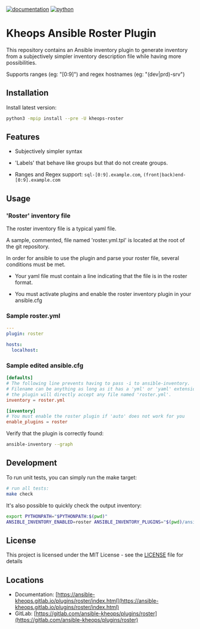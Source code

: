 [![documentation](https://img.shields.io/badge/documentation-html-informational)](https://ansible-kheops.gitlab.io/plugins/roster/index.html)
[![python](https://img.shields.io/badge/python-3.6%20%7C%203.7%20%7C%203.8-informational)](https://pypi.org/project/kheops-roster/)

# Kheops Ansible Roster Plugin

This repository contains an Ansible inventory plugin to generate inventory from a subjectively simpler inventory description file while having more possibilities.

Supports ranges (eg: "[0:9]") and regex hostnames (eg: "(dev|prd)-srv")

## Installation

Install latest version:

~~~bash
python3 -mpip install --pre -U kheops-roster
~~~

## Features

* Subjectively simpler syntax

* 'Labels' that behave like groups but that do not create groups.

* Ranges and Regex support: `sql-[0:9].example.com`, `(front|back)end-[0:9].example.com`

## Usage

### 'Roster' inventory file

The roster inventory file is a typical yaml file.

A sample, commented, file named 'roster.yml.tpl' is located at the root of the git repository.

In order for ansible to use the plugin and parse your roster file, several conditions must be met.

* Your yaml file must contain a line indicating that the file is in the roster format.

* You must activate plugins and enable the roster inventory plugin in your ansible.cfg

### Sample roster.yml

~~~yaml
---
plugin: roster

hosts:
  localhost:
~~~

### Sample edited ansible.cfg

~~~toml
[defaults]
# The following line prevents having to pass -i to ansible-inventory.
# Filename can be anything as long as it has a 'yml' or 'yaml' extension although
# the plugin will directly accept any file named 'roster.yml'.
inventory = roster.yml

[inventory]
# You must enable the roster plugin if 'auto' does not work for you
enable_plugins = roster
~~~

Verify that the plugin is correctly found:

~~~bash
ansible-inventory --graph
~~~

## Development

To run unit tests, you can simply run the make target:

~~~bash
# run all tests:
make check
~~~

It's also possible to quickly check the output inventory:
~~~bash
export PYTHONPATH="$PYTHONPATH:$(pwd)"
ANSIBLE_INVENTORY_ENABLED=roster ANSIBLE_INVENTORY_PLUGINS="$(pwd)/ansible_roster/plugins/inventory" ansible-inventory --list -i roster.yml
~~~

## License

This project is licensed under the MIT License - see the [LICENSE](LICENSE) file for details

## Locations

  * Documentation: [https://ansible-kheops.gitlab.io/plugins/roster/index.html](https://ansible-kheops.gitlab.io/plugins/roster/index.html)
  * GitLab: [https://gitlab.com/ansible-kheops/plugins/roster](https://gitlab.com/ansible-kheops/plugins/roster)


